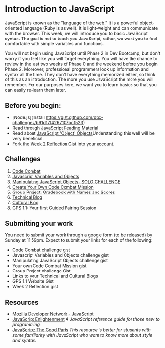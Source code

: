 # Introduction to JavaScript

JavaScript is known as the "language of the web." It is a powerful object-oriented language (Ruby is as well). It is light-weight and can communicate with the browser. This week, we will introduce you to basic JavaScript syntax. The goal is not to teach you JavaScript, rather, we want you to feel comfortable with simple variables and functions. 

You will not begin using JavaScript until Phase 2 in Dev Bootcamp, but don't worry if you feel like you will forget everything. You will have the chance to review in the last two weeks of Phase 0 and the weekend before you begin Phase 2. Moreover, professional programmers look up information and syntax all the time. They don't have everything memorized either, so think of this as an introduction. The more you use JavaScript the more you will remember. For our purposes here, we want you to learn basics so that you can easily re-learn them later. 

## Before you begin:
- [Node.js](Install https://gist.github.com/dbc-challenges/b91d17f4267107bcf523)
- Read through [JavaScript Reading Material](reading_material)
- Read about [JavaScript 'Object' Objects](http://www.sitepoint.com/back-to-basics-javascript-object-syntax/)Understanding this well will be very beneficial.
- Fork the [Week 2 Reflection Gist](https://gist.github.com/dbc-challenges/0cf293dd7ded2ed677e4) into your account.

## Challenges
1. [Code Combat](2_code_combat.md)
2. [Javascript Variables and Objects](3_js_variables_objects.md)
3. [Manipulating JavaScript Objects- SOLO CHALLENGE](4_manipulating_js_objects_solo_challenge.md)
4. [Create Your Own Code Combat Mission](5_create_code_combat_mission.md)
5. [Group Project: Gradebook with Names and Scores](6_gradebook_with_names_scores.md)
6. [Technical Blog](8_technical_blog.md)
7. [Cultural Blog](9_cultural_blog.md)
8. GPS 1.1: Your first Guided Pairing Session

## Submitting your work

You need to submit your work through a google form (to be released) by Sunday at 11:59pm. Expect to submit your links for each of the following:

- Code Combat challenge gist
- Javascript Variables and Objects challenge gist
- Manipulating JavaScript Objects challenge gist
- Your own Code Combat Mission gist
- Group Project challenge Gist
- Links to your Technical and Cultural Blogs
- GPS 1.1 Website Gist
- Week 2 Reflection gist 

<!-- [this Google form](https://docs.google.com/forms/d/1tk8OPLHVYm8NLqiw5FSgh6WPM5AUUL20pYVffrcFbr4/viewform) -->

## Resources
- [Mozilla Developer Network - JavaScript](https://developer.mozilla.org/en-US/docs/Web/JavaScript) 
- [JavaScript Enlightenment](http://www.javascriptenlightenment.com/) *A JavaScript reference guide for those new to programming*
- [JavaScript: The Good Parts](http://shop.oreilly.com/product/9780596517748.do) *This resource is better for students with some familiarity with JavaScript who want to know more about style and syntax.*
